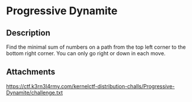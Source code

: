 # Progressive Dynamite
## Description

Find the minimal sum of numbers on a path from the top left corner to the bottom right corner. You can only go right or down in each move.
## Attachments

https://ctf.k3rn3l4rmy.com/kernelctf-distribution-challs/Progressive-Dynamite/challenge.txt

